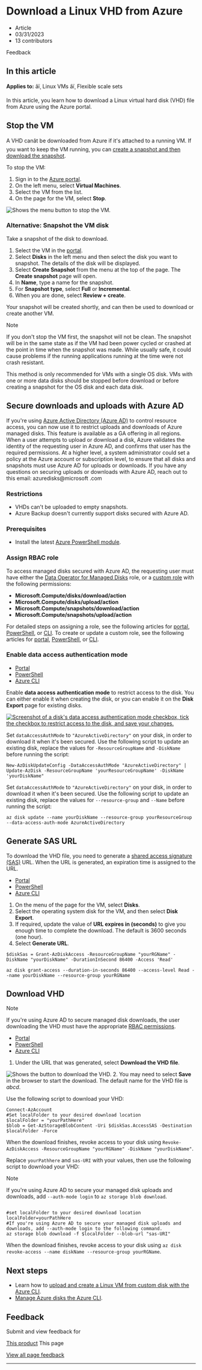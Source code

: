 # Download a Linux VHD from Azure

* Article
* 03/31/2023
* 13 contributors

Feedback

## In this article

**Applies to:** âï¸ Linux VMs âï¸ Flexible scale sets

In this article, you learn how to download a Linux virtual hard disk (VHD) file from Azure using the Azure portal.

## Stop the VM

A VHD canât be downloaded from Azure if it's attached to a running VM. If you want to keep the VM running, you can [create a snapshot and then download the snapshot](#alternative-snapshot-the-vm-disk).

To stop the VM:

1. Sign in to the [Azure portal](https://portal.azure.com/).
2. On the left menu, select **Virtual Machines**.
3. Select the VM from the list.
4. On the page for the VM, select **Stop**.

![Shows the menu button to stop the VM.](media/download-vhd/export-stop.png)

### Alternative: Snapshot the VM disk

Take a snapshot of the disk to download.

1. Select the VM in the [portal](https://portal.azure.com).
2. Select **Disks** in the left menu and then select the disk you want to snapshot. The details of the disk will be displayed.
3. Select **Create Snapshot** from the menu at the top of the page. The **Create snapshot** page will open.
4. In **Name**, type a name for the snapshot.
5. For **Snapshot type**, select **Full** or **Incremental**.
6. When you are done, select **Review + create**.

Your snapshot will be created shortly, and can then be used to download or create another VM.

Note

If you don't stop the VM first, the snapshot will not be clean. The snapshot will be in the same state as if the VM had been power cycled or crashed at the point in time when the snapshot was made. While usually safe, it could cause problems if the running applications running at the time were not crash resistant.

This method is only recommended for VMs with a single OS disk. VMs with one or more data disks should be stopped before download or before creating a snapshot for the OS disk and each data disk.

## Secure downloads and uploads with Azure AD

If you're using [Azure Active Directory (Azure AD)](../../active-directory/fundamentals/active-directory-whatis) to control resource access, you can now use it to restrict uploads and downloads of Azure managed disks. This feature is available as a GA offering in all regions. When a user attempts to upload or download a disk, Azure validates the identity of the requesting user in Azure AD, and confirms that user has the required permissions. At a higher level, a system administrator could set a policy at the Azure account or subscription level, to ensure that all disks and snapshots must use Azure AD for uploads or downloads. If you have any questions on securing uploads or downloads with Azure AD, reach out to this email: azuredisks@microsoft .com

### Restrictions

* VHDs can't be uploaded to empty snapshots.
* Azure Backup doesn't currently support disks secured with Azure AD.

### Prerequisites

* Install the latest [Azure PowerShell module](/en-us/powershell/azure/install-azure-powershell).

### Assign RBAC role

To access managed disks secured with Azure AD, the requesting user must have either the [Data Operator for Managed Disks](../../role-based-access-control/built-in-roles#data-operator-for-managed-disks) role, or a [custom role](../../role-based-access-control/custom-roles-portal) with the following permissions:

* **Microsoft.Compute/disks/download/action**
* **Microsoft.Compute/disks/upload/action**
* **Microsoft.Compute/snapshots/download/action**
* **Microsoft.Compute/snapshots/upload/action**

For detailed steps on assigning a role, see the following articles for [portal](../../role-based-access-control/role-assignments-portal), [PowerShell](../../role-based-access-control/role-assignments-powershell), or [CLI](../../role-based-access-control/role-assignments-cli). To create or update a custom role, see the following articles for [portal](../../role-based-access-control/custom-roles-portal), [PowerShell](../../role-based-access-control/role-assignments-powershell), or [CLI](../../role-based-access-control/role-assignments-cli).

### Enable data access authentication mode

* [Portal](#tabpanel_1_azure-portal)
* [PowerShell](#tabpanel_1_azure-powershell)
* [Azure CLI](#tabpanel_1_azure-cli)

Enable **data access authentication mode** to restrict access to the disk. You can either enable it when creating the disk, or you can enable it on the **Disk Export** page for existing disks.

[![Screenshot of a disk's data access authentication mode checkbox, tick the checkbox to restrict access to the disk, and save your changes.](../../includes/media/disks-upload-download-portal/disks-data-access-auth-mode.png)](../../includes/media/disks-upload-download-portal/disks-data-access-auth-mode.png#lightbox)

Set `dataAccessAuthMode` to `"AzureActiveDirectory"` on your disk, in order to download it when it's been secured. Use the following script to update an existing disk, replace the values for `-ResourceGroupName` and `-DiskName` before running the script:

```
New-AzDiskUpdateConfig -DataAccessAuthMode "AzureActiveDirectory" | Update-AzDisk -ResourceGroupName 'yourResourceGroupName' -DiskName 'yourDiskName"

```

Set `dataAccessAuthMode` to `"AzureActiveDirectory"` on your disk, in order to download it when it's been secured. Use the following script to update an existing disk, replace the values for `--resource-group` and `--Name` before running the script:

```
az disk update --name yourDiskName --resource-group yourResourceGroup --data-access-auth-mode AzureActiveDirectory

```

## Generate SAS URL

To download the VHD file, you need to generate a [shared access signature (SAS)](../../storage/common/storage-sas-overview?toc=/azure/virtual-machines/windows/toc.json) URL. When the URL is generated, an expiration time is assigned to the URL.

* [Portal](#tabpanel_1_azure-portal)
* [PowerShell](#tabpanel_1_azure-powershell)
* [Azure CLI](#tabpanel_1_azure-cli)

1. On the menu of the page for the VM, select **Disks**.
2. Select the operating system disk for the VM, and then select **Disk Export**.
3. If required, update the value of **URL expires in (seconds)** to give you enough time to complete the download. The default is 3600 seconds (one hour).
4. Select **Generate URL**.

```
$diskSas = Grant-AzDiskAccess -ResourceGroupName "yourRGName" -DiskName "yourDiskName" -DurationInSecond 86400 -Access 'Read'

```

```
az disk grant-access --duration-in-seconds 86400 --access-level Read --name yourDiskName --resource-group yourRGName

```

## Download VHD

Note

If you're using Azure AD to secure managed disk downloads, the user downloading the VHD must have the appropriate [RBAC permissions](#assign-rbac-role).

* [Portal](#tabpanel_2_azure-portal)
* [PowerShell](#tabpanel_2_azure-powershell)
* [Azure CLI](#tabpanel_2_azure-cli)

1. Under the URL that was generated, select **Download the VHD file**.

![Shows the button to download the VHD.](media/download-vhd/export-download.png)
2. You may need to select **Save** in the browser to start the download. The default name for the VHD file is *abcd*.

Use the following script to download your VHD:

```
Connect-AzAccount
#Set localFolder to your desired download location
$localFolder = "yourPathHere"
$blob = Get-AzStorageBlobContent -Uri $diskSas.AccessSAS -Destination $localFolder -Force 

```

When the download finishes, revoke access to your disk using `Revoke-AzDiskAccess -ResourceGroupName "yourRGName" -DiskName "yourDiskName"`.

Replace `yourPathhere` and `sas-URI` with your values, then use the following script to download your VHD:

Note

If you're using Azure AD to secure your managed disk uploads and downloads, add `--auth-mode login` to `az storage blob download`.

```

#set localFolder to your desired download location
localFolder=yourPathHere
#If you're using Azure AD to secure your managed disk uploads and downloads, add --auth-mode login to the following command.
az storage blob download -f $localFolder --blob-url "sas-URI"

```

When the download finishes, revoke access to your disk using `az disk revoke-access --name diskName --resource-group yourRGName`.

## Next steps

* Learn how to [upload and create a Linux VM from custom disk with the Azure CLI](upload-vhd).
* [Manage Azure disks the Azure CLI](tutorial-manage-disks).

## Feedback

Submit and view feedback for

[This product](https://feedback.azure.com/d365community/forum/ec2f1827-be25-ec11-b6e6-000d3a4f0f1c)
This page

[View all page feedback](https://github.com/MicrosoftDocs/azure-docs/issues)

---

